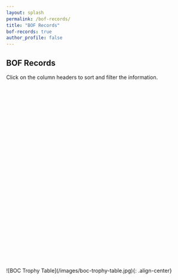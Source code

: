 ```yaml
---
layout: splash
permalink: /bof-records/
title: "BOF Records"
bof-records: true
author_profile: false
---
```

<h2>BOF Records</h2>
Click on the column headers to sort and filter the information.
<div class="bof-records">
  <div id="recordsGrid"  class="ag-blue" style="height:500px; width: 100%;"></div>
</div>
![BOC Trophy Table](/images/boc-trophy-table.jpg){: .align-center}
